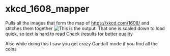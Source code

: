 # xkcd_1608_mapper
Pulls all the images that form the map of https://xkcd.com/1608/ and stitches them together
![This is the output.](https://github.com/Rthe1st/xkcd_1608_mapper/tree/master/results/total_img_20_pixel.png)
That one is scaled down to load quick, so text is hard to read
Check /results for better quality

Also while doing this I saw you get crazy Gandalf mode if you find all the coins
